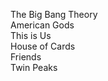 The Big Bang Theory<br>
American Gods<br>
This is Us<br>
House of Cards<br>
Friends<br>
Twin Peaks<br>
